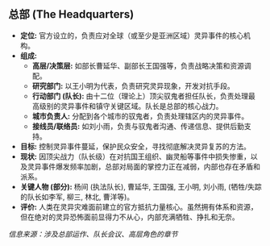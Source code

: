 ## 总部 (The Headquarters)

*   **定位:** 官方设立的，负责应对全球（或至少是亚洲区域）灵异事件的核心机构。
*   **组成:** 
    *   **高层/决策层:** 如部长曹延华、副部长王国强等，负责战略决策和资源调配。
    *   **研究部门:** 以王小明为代表，负责研究灵异现象，开发对抗手段。
    *   **行动部门 (队长):** 由十二位（理论上）顶尖驭鬼者担任队长，负责处理最高级别的灵异事件和镇守关键区域。队长是总部的核心战力。
    *   **城市负责人:** 分配到各个城市的驭鬼者，负责处理辖区内的灵异事件。
    *   **接线员/联络员:** 如刘小雨，负责与驭鬼者沟通、传递信息、提供后勤支持。
*   **目标:** 控制灵异事件蔓延，保护民众安全，寻找彻底解决灵异复苏的方法。
*   **现状:** 因顶尖战力（队长级）在对抗国王组织、幽灵船等事件中损失惨重，以及灵异事件爆发频率加剧，总部对局面的掌控力正在减弱，内部也存在矛盾和派系。
*   **关键人物 (部分):** 杨间 (执法队长), 曹延华, 王国强, 王小明, 刘小雨, (牺牲/失踪的队长如李军, 柳三, 林北, 曹洋等)。
*   **评价:** 人类在灵异灾难面前建立的官方抵抗力量核心。虽然拥有体系和资源，但在绝对的灵异恐怖面前显得力不从心，内部充满牺牲、挣扎和无奈。

*信息来源：涉及总部运作、队长会议、高层角色的章节* 